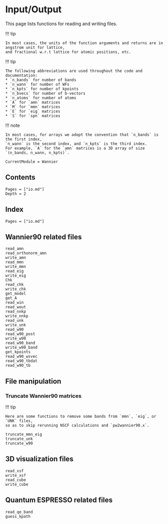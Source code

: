 # Input/Output

This page lists functions for reading and writing files.

!!! tip

    In most cases, the units of the function arguments and returns are in angstrom unit for lattice,
    and fractional w.r.t lattice for atomic positions, etc.

!!! tip

    The following abbreviations are used throughout the code and documentation:
    * `n_bands` for number of bands
    * `n_wann` for number of WFs
    * `n_kpts` for number of kpoints
    * `n_bvecs` for number of b-vectors
    * `n_atoms` for number of atoms
    * `A` for `amn` matrices
    * `M` for `mmn` matrices
    * `E` for `eig` matrices
    * `S` for `spn` matrices

!!! note

    In most cases, for arrays we adopt the convention that `n_bands` is the first index,
    `n_wann` is the second index, and `n_kpts` is the third index.
    For example, `A` for the `amn` matrices is a 3D array of size `(n_bands, n_wann, n_kpts)`.

```@meta
CurrentModule = Wannier
```

## Contents

```@contents
Pages = ["io.md"]
Depth = 2
```

## Index

```@index
Pages = ["io.md"]
```

## Wannier90 related files

```@docs
read_amn
read_orthonorm_amn
write_amn
read_mmn
write_mmn
read_eig
write_eig
Chk
read_chk
write_chk
get_model
get_A
read_win
read_wout
read_nnkp
write_nnkp
read_unk
write_unk
read_w90
read_w90_post
write_w90
read_w90_band
write_w90_band
get_kpoints
read_w90_wsvec
read_w90_tbdat
read_w90_tb
```

## File manipulation

### Truncate Wannier90 matrices

!!! tip

    Here are some functions to remove some bands from `mmn`, `eig`, or `UNK` files,
    so as to skip rerunning NSCF calculations and `pw2wannier90.x`.

```@docs
truncate_mmn_eig
truncate_unk
truncate_w90
```

## 3D visualization files

```@docs
read_xsf
write_xsf
read_cube
write_cube
```

## Quantum ESPRESSO related files

```@docs
read_qe_band
guess_kpath

```
